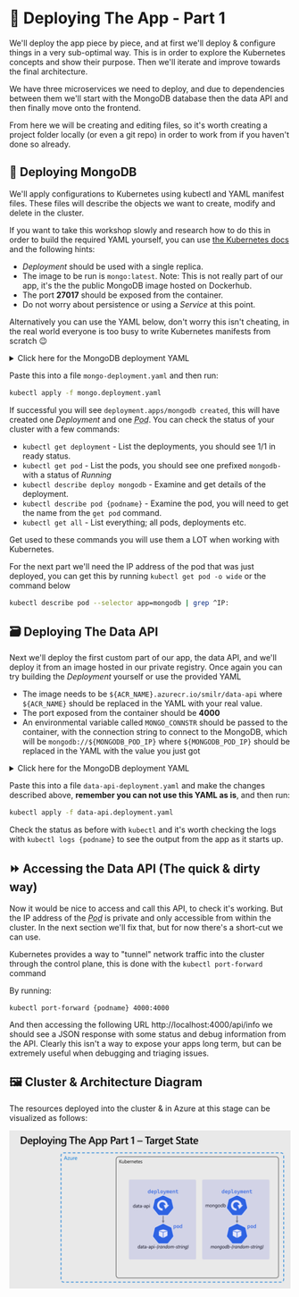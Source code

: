 # 🚀 Deploying The App - Part 1

We'll deploy the app piece by piece, and at first we'll deploy & configure things in a very sub-optimal way. This is in order to explore the Kubernetes concepts and show their purpose. Then we'll iterate and improve towards the final architecture.

We have three microservices we need to deploy, and due to dependencies between them we'll start with the MongoDB database then the data API and then finally move onto the frontend.

From here we will be creating and editing files, so it's worth creating a project folder locally (or even a git repo) in order to work from if you haven't done so already.

## 🍃 Deploying MongoDB

We'll apply configurations to Kubernetes using kubectl and YAML manifest files. These files will describe the objects we want to create, modify and delete in the cluster.

If you want to take this workshop slowly and research how to do this in order to build the required YAML yourself, you can use [the Kubernetes docs](https://kubernetes.io/docs/concepts/workloads/controllers/deployment/) and the following hints:

- *Deployment* should be used with a single replica.
- The image to be run is `mongo:latest`. Note: This is not really part of our app, it's the the public MongoDB image hosted on Dockerhub.
- The port **27017** should be exposed from the container.
- Do not worry about persistence or using a *Service* at this point.

Alternatively you can use the YAML below, don't worry this isn't cheating, in the real world everyone is too busy to write Kubernetes manifests from scratch 😉

<details markdown="1">
<summary>Click here for the MongoDB deployment YAML</summary>

```yaml
kind: Deployment
apiVersion: apps/v1

metadata:
  name: mongodb

spec:
  replicas: 1
  selector:
    matchLabels:
      app: mongodb
  template:
    metadata:
      labels:
        app: mongodb
    spec:
      containers:
        - name: mongodb-container

          image: mongo:latest
          imagePullPolicy: Always

          ports:
            - containerPort: 27017

          resources:
            limits:
              memory: "128Mi"
              cpu: "500m"
```

</details>

Paste this into a file `mongo-deployment.yaml` and then run:

```bash
kubectl apply -f mongo.deployment.yaml
```
  
If successful you will see `deployment.apps/mongodb created`, this will have created one *Deployment* and one <abbr title="The smallest and simplest Kubernetes object. A Pod represents a set of running containers on your cluster">*Pod*</abbr>. You can check the status of your cluster with a few commands:

- `kubectl get deployment` - List the deployments, you should see 1/1 in ready status.
- `kubectl get pod` - List the pods, you should see one prefixed `mongodb-` with a status of *Running*
- `kubectl describe deploy mongodb` - Examine and get details of the deployment.
- `kubectl describe pod {podname}` - Examine the pod, you will need to get the name from the `get pod` command.
- `kubectl get all` - List everything; all pods, deployments etc.

Get used to these commands you will use them a LOT when working with Kubernetes.

For the next part we'll need the IP address of the pod that was just deployed, you can get this by running `kubectl get pod -o wide` or the command below

```bash
kubectl describe pod --selector app=mongodb | grep ^IP:
```

## 🗃️ Deploying The Data API

Next we'll deploy the first custom part of our app, the data API, and we'll deploy it from an image hosted in our private registry. Once again you can try building the *Deployment* yourself or use the provided YAML

- The image needs to be `${ACR_NAME}.azurecr.io/smilr/data-api` where `${ACR_NAME}` should be replaced in the YAML with your real value.
- The port exposed from the container should be **4000**
- An environmental variable called `MONGO_CONNSTR` should be passed to the container, with the connection string to connect to the MongoDB, which will be `mongodb://${MONGODB_POD_IP}` where `${MONGODB_POD_IP}` should be replaced in the YAML with the value you just got

<details markdown="1">
<summary>Click here for the MongoDB deployment YAML</summary>

```yaml
kind: Deployment
apiVersion: apps/v1

metadata:
  name: data-api

spec:
  replicas: 1
  selector:
    matchLabels:
      app: data-api
  template:
    metadata:
      labels:
        app: data-api
    spec:
      containers:
        - name: data-api-container

          image: ${ACR_NAME}.azurecr.io/smilr/data-api
          imagePullPolicy: Always

          ports:
            - containerPort: 4000

          resources:
            limits:
              memory: "128Mi"
              cpu: "500m"

          env:
            - name: MONGO_CONNSTR
              value: mongodb://${MONGODB_POD_IP}
```

</details>

Paste this into a file `data-api-deployment.yaml` and make the changes described above, **remember you can not use this YAML as is**, and then run:

```bash
kubectl apply -f data-api.deployment.yaml
```

Check the status as before with `kubectl` and it's worth checking the logs with `kubectl logs {podname}` to see the output from the app as it starts up. 

## ⏩ Accessing the Data API (The quick & dirty way)

Now it would be nice to access and call this API, to check it's working. But the IP address of the <abbr title="The smallest and simplest Kubernetes object. A Pod represents a set of running containers on your cluster">*Pod*</abbr> is private and only accessible from within the cluster. In the next section we'll fix that, but for now there's a short-cut we can use. 

Kubernetes provides a way to "tunnel" network traffic into the cluster through the control plane, this is done with the `kubectl port-forward` command

By running:

```
kubectl port-forward {podname} 4000:4000
```

And then accessing the following URL http://localhost:4000/api/info we should see a JSON response with some status and debug information from the API. Clearly this isn't a way to expose your apps long term, but can be extremely useful when debugging and triaging issues.

## 🖼️ Cluster & Architecture Diagram

The resources deployed into the cluster & in Azure at this stage can be visualized as follows:

![architecture diagram](./diagram.png)